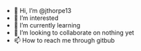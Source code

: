 - 👋 Hi, I’m @jthorpe13
- 👀 I’m interested 
- 🌱 I’m currently learning 
- 💞️ I’m looking to collaborate on nothing yet
- 📫 How to reach me through gitbub

<!---
jthorpe13/jthorpe13 is a ✨ special ✨ repository because its `README.md` (this file) appears on your GitHub profile.
You can click the Preview link to take a look at your changes.
--->
